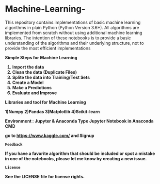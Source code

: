 # Machine-Learning-
This repository contains implementations of basic machine learning algorithms in plain Python (Python Version 3.6+). All algorithms are implemented from scratch without using additional machine learning libraries. The intention of these notebooks is to provide a basic understanding of the algorithms and their underlying structure, not to provide the most efficient implementations

<strong> Simple Steps for Machine Learning<strong>
  
  1) Import the data
  2) Clean the data (Duplicate Files)
  3) Splite the data into Training/Test Sets
  4) Create a Model
  5) Make a Predictions
  6) Evaluate and Improve
  
  <strong> Libraries and tool for Machine Learning <strong>
  
   1)Numpy
   2)Pandas
   3)Matplotlib
   4)Scikit-learn
   
  Environment : <strong> Jupyter  & Anaconda <strong>
  <strong>Type Jupyter Notebook in Anaconda CMD <strong>
    
    
   <strong> go to https://www.kaggle.com/ and Signup   <strong>
  
  
  
    Feedback
If you have a favorite algorithm that should be included or spot a mistake in one of the notebooks, please let me know by creating a new issue.

    License

See the LICENSE file for license rights.
    
  
  
   
  
